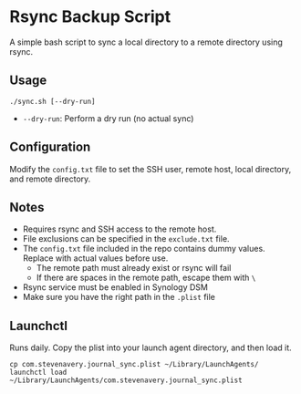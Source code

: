 # Rsync Backup Script

A simple bash script to sync a local directory to a remote directory using rsync.

## Usage

```
./sync.sh [--dry-run]
```

- `--dry-run`: Perform a dry run (no actual sync)

## Configuration

Modify the `config.txt` file to set the SSH user, remote host, local directory, and remote directory.

## Notes

- Requires rsync and SSH access to the remote host.
- File exclusions can be specified in the `exclude.txt` file.
- The `config.txt` file included in the repo contains dummy values. Replace with actual values before use.
  - The remote path must already exist or rsync will fail
  - If there are spaces in the remote path, escape them with `\`
- Rsync service must be enabled in Synology DSM
- Make sure you have the right path in the `.plist` file

## Launchctl

Runs daily. Copy the plist into your launch agent directory, and then load it.

```shell
cp com.stevenavery.journal_sync.plist ~/Library/LaunchAgents/
launchctl load ~/Library/LaunchAgents/com.stevenavery.journal_sync.plist
```